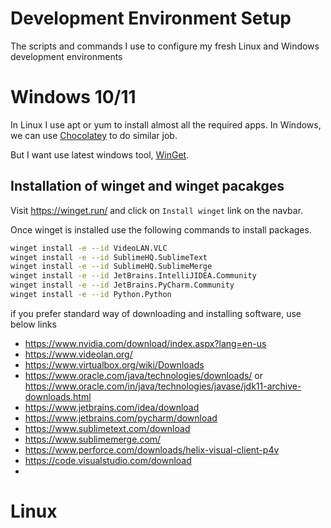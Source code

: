 #  Development Environment Setup

The scripts and commands I use to configure my fresh Linux and Windows development environments


# Windows 10/11

In Linux I use apt or yum to install almost all the required apps. In Windows, we can use  [Chocolatey](https://chocolatey.org) to do similar job.

But I want use latest windows tool, [WinGet](https://winget.run/).

## Installation of winget and winget pacakges

Visit https://winget.run/ and click on `Install winget` link on the navbar.

Once winget is installed use the following commands to install packages.


```bash
winget install -e --id VideoLAN.VLC
winget install -e --id SublimeHQ.SublimeText
winget install -e --id SublimeHQ.SublimeMerge
winget install -e --id JetBrains.IntelliJIDEA.Community
winget install -e --id JetBrains.PyCharm.Community
winget install -e --id Python.Python


```
if you prefer standard way of downloading and installing software, use below links

- https://www.nvidia.com/download/index.aspx?lang=en-us
- https://www.videolan.org/
- https://www.virtualbox.org/wiki/Downloads
- https://www.oracle.com/java/technologies/downloads/ or https://www.oracle.com/in/java/technologies/javase/jdk11-archive-downloads.html
- https://www.jetbrains.com/idea/download
- https://www.jetbrains.com/pycharm/download
- https://www.sublimetext.com/download
- https://www.sublimemerge.com/
- https://www.perforce.com/downloads/helix-visual-client-p4v
- https://code.visualstudio.com/download
- 


# Linux
